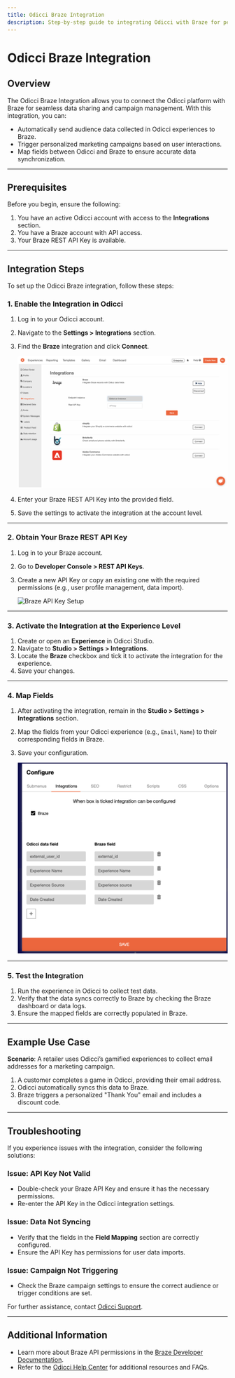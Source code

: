 ```yaml
---
title: Odicci Braze Integration
description: Step-by-step guide to integrating Odicci with Braze for personalized marketing campaigns.
---
```


# Odicci Braze Integration

## Overview
The Odicci Braze Integration allows you to connect the Odicci platform with Braze for seamless data sharing and campaign management. With this integration, you can:

- Automatically send audience data collected in Odicci experiences to Braze.
- Trigger personalized marketing campaigns based on user interactions.
- Map fields between Odicci and Braze to ensure accurate data synchronization.

---

## Prerequisites
Before you begin, ensure the following:

1. You have an active Odicci account with access to the **Integrations** section.
2. You have a Braze account with API access.
3. Your Braze REST API Key is available.

---

## Integration Steps
To set up the Odicci Braze integration, follow these steps:

### 1. Enable the Integration in Odicci
1. Log in to your Odicci account.
2. Navigate to the **Settings > Integrations** section.
3. Find the **Braze** integration and click **Connect**.

   ![Connect Braze Integration](/assets/img/odicci/braze_connect.png)

4. Enter your Braze REST API Key into the provided field.
5. Save the settings to activate the integration at the account level.

---

### 2. Obtain Your Braze REST API Key
1. Log in to your Braze account.
2. Go to **Developer Console > REST API Keys**.
3. Create a new API Key or copy an existing one with the required permissions (e.g., user profile management, data import).

   ![Braze API Key Setup](/assets/img/odicci/braze-endpoint.png)

---

### 3. Activate the Integration at the Experience Level
1. Create or open an **Experience** in Odicci Studio.
2. Navigate to **Studio > Settings > Integrations**.
3. Locate the **Braze** checkbox and tick it to activate the integration for the experience.
4. Save your changes.

---

### 4. Map Fields
1. After activating the integration, remain in the **Studio > Settings > Integrations** section.
2. Map the fields from your Odicci experience (e.g., `Email`, `Name`) to their corresponding fields in Braze.
3. Save your configuration.

   ![Field Mapping Configuration](/assets/img/odicci/braze_field_mapping.png)

---

### 5. Test the Integration
1. Run the experience in Odicci to collect test data.
2. Verify that the data syncs correctly to Braze by checking the Braze dashboard or data logs.
3. Ensure the mapped fields are correctly populated in Braze.

---

## Example Use Case
**Scenario**: A retailer uses Odicci’s gamified experiences to collect email addresses for a marketing campaign.

1. A customer completes a game in Odicci, providing their email address.
2. Odicci automatically syncs this data to Braze.
3. Braze triggers a personalized "Thank You" email and includes a discount code.

---

## Troubleshooting
If you experience issues with the integration, consider the following solutions:

### Issue: API Key Not Valid
- Double-check your Braze API Key and ensure it has the necessary permissions.
- Re-enter the API Key in the Odicci integration settings.

### Issue: Data Not Syncing
- Verify that the fields in the **Field Mapping** section are correctly configured.
- Ensure the API Key has permissions for user data imports.

### Issue: Campaign Not Triggering
- Check the Braze campaign settings to ensure the correct audience or trigger conditions are set.

For further assistance, contact [Odicci Support](https://help.odicci.com).

---

## Additional Information
- Learn more about Braze API permissions in the [Braze Developer Documentation](https://www.braze.com/docs/api/).
- Refer to the [Odicci Help Center](https://help.odicci.com) for additional resources and FAQs.
